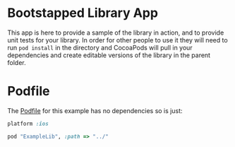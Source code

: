 Bootstapped Library App
================

This app is here to provide a sample of the library in action, and to provide unit tests for your library. In order for other people to use it they will need to run `pod install` in the directory and CocoaPods will pull in your dependencies and create editable versions of the library in the parent folder.

Podfile
=====

The [Podfile](https://github.com/orta/CocoapodsExampleLibrary/blob/master/ExampleBootstrap/Podfile) for this example has no dependencies so is just:

``` ruby
platform :ios

pod "ExampleLib", :path => "../"
```

